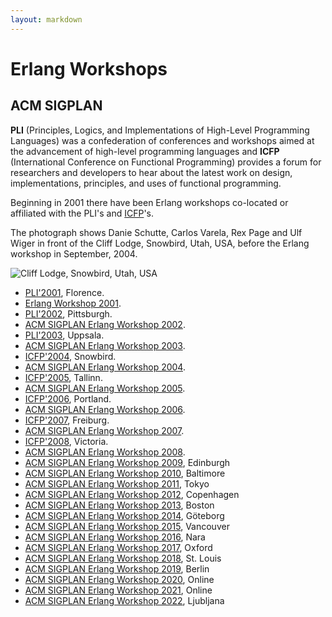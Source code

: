 ```yaml
---
layout: markdown
---
```

#  Erlang Workshops

## ACM SIGPLAN

__PLI__ (Principles, Logics, and Implementations of High-Level Programming Languages) was a confederation of conferences and workshops aimed at the advancement of high-level programming languages and __ICFP__ (International Conference on Functional Programming) provides a forum for researchers and developers to hear about the latest work on design, implementations, principles, and uses of functional programming.

Beginning in 2001 there have been Erlang workshops co-located or affiliated with the PLI's and [ICFP](http://www.cs.luc.edu/icfp/)'s.

The photograph shows Danie Schutte, Carlos Varela, Rex Page and Ulf Wiger in front of the Cliff Lodge, Snowbird, Utah, USA, before the Erlang workshop in September, 2004.

<img class="img-fluid float-md-end" alt="Cliff Lodge, Snowbird, Utah, USA" src="https://erlang.org/workshop/2004/photos/PICT0005.JPG">

* [PLI'2001](http://music.dsi.unifi.it/pli01/), Florence.
* [Erlang Workshop 2001](https://erlang.org/workshop/2001/).
* [PLI'2002](http://pli2002.cs.brown.edu/), Pittsburgh.
* [ACM SIGPLAN Erlang Workshop 2002](https://erlang.org/workshop/2002/).
* [PLI'2003](http://www.it.uu.se/pli03/), Uppsala.
* [ACM SIGPLAN Erlang Workshop 2003](https://erlang.org/workshop/2003/).
* [ICFP'2004](http://www.cs.indiana.edu/icfp04), Snowbird.
* [ACM SIGPLAN Erlang Workshop 2004](https://erlang.org/workshop/2004/).
* [ICFP'2005](http://www.brics.dk/~danvy/icfp05), Tallinn.
* [ACM SIGPLAN Erlang Workshop 2005](https://erlang.org/workshop/2005/).
* [ICFP'2006](http://icfp06.cs.uchicago.edu/), Portland.
* [ACM SIGPLAN Erlang Workshop 2006](https://erlang.org/workshop/2006/).
* [ICFP'2007](http://www.informatik.uni-bonn.de/~ralf/icfp07.html), Freiburg.
* [ACM SIGPLAN Erlang Workshop 2007](https://erlang.org/workshop/2007/).
* [ICFP'2008](http://www.icfpconference.org/icfp2008/), Victoria.
* [ACM SIGPLAN Erlang Workshop 2008](https://erlang.org/workshop/2008/).
* [ACM SIGPLAN Erlang Workshop 2009](https://erlang.org/workshop/2009/), Edinburgh
* [ACM SIGPLAN Erlang Workshop 2010](https://erlang.org/workshop/2010/), Baltimore
* [ACM SIGPLAN Erlang Workshop 2011](https://erlang.org/workshop/2011/), Tokyo
* [ACM SIGPLAN Erlang Workshop 2012](http://www.cse.chalmers.se/~rjmh/EWCFP.html), Copenhagen
* [ACM SIGPLAN Erlang Workshop 2013](https://erlang.org/workshop/2013/), Boston
* [ACM SIGPLAN Erlang Workshop 2014](https://erlang.org/workshop/2014/), Göteborg
* [ACM SIGPLAN Erlang Workshop 2015](https://erlang.org/workshop/2015/), Vancouver
* [ACM SIGPLAN Erlang Workshop 2016](https://erlang.org/workshop/2016/), Nara
* [ACM SIGPLAN Erlang Workshop 2017](https://erlang.org/workshop/2017/), Oxford
* [ACM SIGPLAN Erlang Workshop 2018](https://erlang.org/workshop/2018/), St. Louis
* [ACM SIGPLAN Erlang Workshop 2019](https://erlang.org/workshop/2019/), Berlin
* [ACM SIGPLAN Erlang Workshop 2020](https://icfp20.sigplan.org/home/erlang-2020), Online
* [ACM SIGPLAN Erlang Workshop 2021](https://icfp21.sigplan.org/home/erlang-2021), Online
* [ACM SIGPLAN Erlang Workshop 2022](https://icfp22.sigplan.org/home/erlang-2022), Ljubljana

